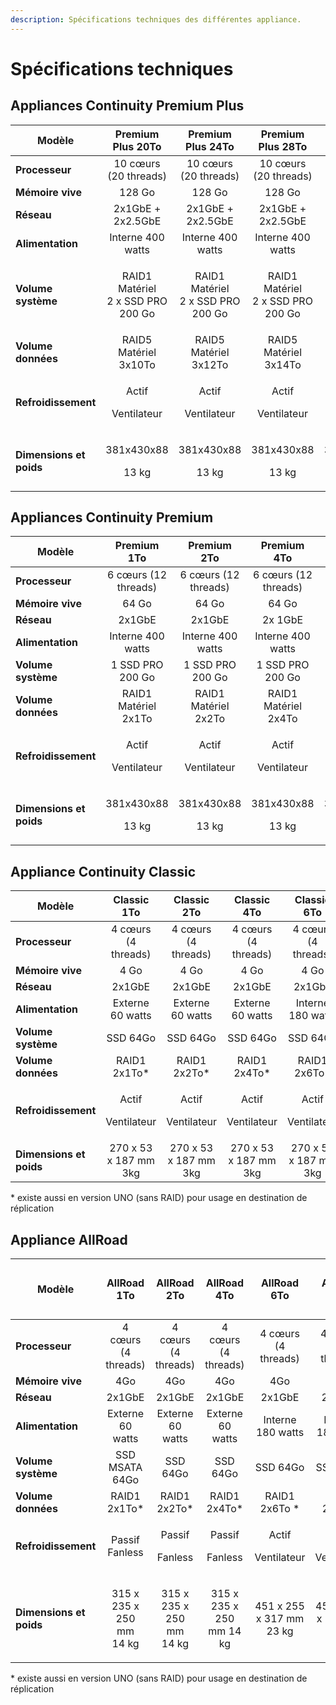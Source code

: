 ```yaml
---
description: Spécifications techniques des différentes appliance.
---
```


# Spécifications techniques

## Appliances Continuity Premium Plus

| Modèle                  |               Premium Plus 20To              |               Premium Plus 24To              |               Premium Plus 28To              |               Premium Plus 32To              |
| ----------------------- | :------------------------------------------: | :------------------------------------------: | :------------------------------------------: | :------------------------------------------: |
| **Processeur**          |             10 cœurs (20 threads)            |             10 cœurs (20 threads)            |             10 cœurs (20 threads)            |             10 cœurs (20 threads)            |
| **Mémoire vive**        |                    128 Go                    |                    128 Go                    |                    128 Go                    |                    128 Go                    |
| **Réseau**              |               2x1GbE + 2x2.5GbE              |               2x1GbE + 2x2.5GbE              |               2x1GbE + 2x2.5GbE              |               2x1GbE + 2x2.5GbE              |
| **Alimentation**        |               Interne 400 watts              |               Interne 400 watts              |               Interne 400 watts              |               Interne 400 watts              |
| **Volume système**      | <p>RAID1 Matériel <br>2 x SSD PRO 200 Go</p> | <p>RAID1 Matériel <br>2 x SSD PRO 200 Go</p> | <p>RAID1 Matériel <br>2 x SSD PRO 200 Go</p> | <p>RAID1 Matériel <br>2 x SSD PRO 200 Go</p> |
| **Volume données**      |             RAID5 Matériel 3x10To            |             RAID5 Matériel 3x12To            |             RAID5 Matériel 3x14To            |             RAID5 Matériel 3x16To            |
| **Refroidissement**     |        <p>Actif</p><p>Ventilateur</p>        |        <p>Actif</p><p>Ventilateur</p>        |        <p>Actif</p><p>Ventilateur</p>        |        <p>Actif</p><p>Ventilateur</p>        |
| **Dimensions et poids** |        <p>381x430x88 </p><p>13 kg</p>        |         <p>381x430x88</p><p>13 kg</p>        |         <p>381x430x88</p><p>13 kg</p>        |         <p>381x430x88</p><p>13 kg</p>        |

## Appliances Continuity Premium

| Modèle                  |           Premium 1To          |           Premium 2To          |           Premium 4To          |           Premium 6To          |           Premium 8To          |          Premium 10To          |          Premium 12To          |      6 cœurs (12 threads)      |      6 cœurs (12 threads)      |
| ----------------------- | :----------------------------: | :----------------------------: | :----------------------------: | :----------------------------: | :----------------------------: | :----------------------------: | :----------------------------: | :----------------------------: | :----------------------------: |
| **Processeur**          |      6 cœurs (12 threads)      |      6 cœurs (12 threads)      |      6 cœurs (12 threads)      |      6 cœurs (12 threads)      |      6 cœurs (12 threads)      |      6 cœurs (12 threads)      |      6 cœurs (12 threads)      |             I5-6500            |             I5-6500            |
| **Mémoire vive**        |              64 Go             |              64 Go             |              64 Go             |              64 Go             |              64 Go             |              64 Go             |              64 Go             |              64 Go             |              64 Go             |
| **Réseau**              |             2x1GbE             |             2x1GbE             |             2x 1GbE            |             2x 1GbE            |             2x 1GbE            |             2x 1GbE            |             2x 1GbE            |             2x 1GbE            |             2x 1GbE            |
| **Alimentation**        |        Interne 400 watts       |        Interne 400 watts       |        Interne 400 watts       |        Interne 400 watts       |        Interne 400 watts       |        Interne 400 watts       |        Interne 400 watts       |        Interne 400 watts       |        Interne 400 watts       |
| **Volume système**      |        1 SSD PRO 200 Go        |        1 SSD PRO 200 Go        |        1 SSD PRO 200 Go        |        1 SSD PRO 200 Go        |        1 SSD PRO 200 Go        |        1 SSD PRO 200 Go        |        1 SSD PRO 200 Go        |        1 SSD PRO 200 Go        |        1 SSD PRO 200 Go        |
| **Volume données**      |      RAID1 Matériel 2x1To      |      RAID1 Matériel 2x2To      |      RAID1 Matériel 2x4To      |      RAID1 Matériel 2x6To      |      RAID1 Matériel 2x8To      |      RAID1 Matériel 2x10To     |      RAID1 Matériel 2x12To     |      RAID1 Matériel 2x14To     |      RAID1 Matériel 2x16To     |
| **Refroidissement**     | <p>Actif</p><p>Ventilateur</p> | <p>Actif</p><p>Ventilateur</p> | <p>Actif</p><p>Ventilateur</p> | <p>Actif</p><p>Ventilateur</p> | <p>Actif</p><p>Ventilateur</p> | <p>Actif</p><p>Ventilateur</p> | <p>Actif</p><p>Ventilateur</p> | <p>Actif</p><p>Ventilateur</p> | <p>Actif</p><p>Ventilateur</p> |
| **Dimensions et poids** | <p>381x430x88 </p><p>13 kg</p> |  <p>381x430x88</p><p>13 kg</p> |  <p>381x430x88</p><p>13 kg</p> |  <p>381x430x88</p><p>13 kg</p> |  <p>381x430x88</p><p>13 kg</p> |  <p>381x430x88</p><p>13 kg</p> |  <p>381x430x88</p><p>13 kg</p> |  <p>381x430x88</p><p>13 kg</p> |  <p>381x430x88</p><p>13 kg</p> |

## Appliance Continuity Classic

| Modèle                  |           Classic 1To          |           Classic 2To          |           Classic 4To          |           Classic 6To          |           Classic 8To          |          Classic 10To          |          Classic 12To          |          Classic 14To          | Classic 16To                   |
| ----------------------- | :----------------------------: | :----------------------------: | :----------------------------: | :----------------------------: | :----------------------------: | :----------------------------: | :----------------------------: | :----------------------------: | ------------------------------ |
| **Processeur**          |       4 cœurs (4 threads)      |       4 cœurs (4 threads)      |       4 cœurs (4 threads)      |       4 cœurs (4 threads)      |       4 cœurs (4 threads)      |       4 cœurs (4 threads)      |       4 cœurs (4 threads)      |       4 cœurs (4 threads)      | 4 cœurs (4 threads)            |
| **Mémoire vive**        |              4 Go              |              4 Go              |              4 Go              |              4 Go              |              4 Go              |              4 Go              |              4 Go              |              4 Go              | 4 Go                           |
| **Réseau**              |             2x1GbE             |             2x1GbE             |             2x1GbE             |             2x1GbE             |             2x1GbE             |             2x1GbE             |             2x1GbE             |             2x1GbE             | 2x1GbE                         |
| **Alimentation**        |        Externe 60 watts        |        Externe 60 watts        |        Externe 60 watts        |        Interne 180 watts       |        Interne 180 watts       |        Interne 180 watts       |        Interne 180 watts       |        Interne 180 watts       | Interne 180 watts              |
| **Volume système**      |            SSD 64Go            |            SSD 64Go            |            SSD 64Go            |            SSD 64Go            |            SSD 64Go            |            SSD 64Go            |            SSD 64Go            |            SSD 64Go            | SSD 64Go                       |
| **Volume données**      |          RAID1 2x1To\*         |          RAID1 2x2To\*         |          RAID1 2x4To\*         |          RAID1 2x6To\*         |          RAID1 2x8To\*         |         RAID1 2x10To\*         |         RAID1 2x12To\*         |         RAID1 2x14To\*         | RAID1 2x14To\*                 |
| **Refroidissement**     | <p>Actif</p><p>Ventilateur</p> | <p>Actif</p><p>Ventilateur</p> | <p>Actif</p><p>Ventilateur</p> | <p>Actif</p><p>Ventilateur</p> | <p>Actif</p><p>Ventilateur</p> | <p>Actif</p><p>Ventilateur</p> | <p>Actif</p><p>Ventilateur</p> | <p>Actif</p><p>Ventilateur</p> | <p>Actif</p><p>Ventilateur</p> |
| **Dimensions et poids** |      270 x 53 x 187 mm 3kg     |      270 x 53 x 187 mm 3kg     |      270 x 53 x 187 mm 3kg     |      270 x 53 x 187 mm 3kg     |      270 x 53 x 187 mm 3kg     |      270 x 53 x 187 mm 3kg     |      270 x 53 x 187 mm 3kg     |      270 x 53 x 187 mm 3kg     | 270 x 53 x 187 mm 3kg          |

\* existe aussi en version UNO (sans RAID) pour usage en destination de réplication

## Appliance AllRoad

| Modèle                  |             AllRoad 1To             |             AllRoad 2To             |         AllRoad 4To         |           AllRoad 6To          |           AllRoad 8To          |          AllRoad 10To          |          AllRoad 12To          |          AllRoad 14To          | <p>Allroad</p><p>16To</p>      |
| ----------------------- | :---------------------------------: | :---------------------------------: | :-------------------------: | :----------------------------: | :----------------------------: | :----------------------------: | :----------------------------: | :----------------------------: | ------------------------------ |
| **Processeur**          |         4 cœurs (4 threads)         |         4 cœurs (4 threads)         |     4 cœurs (4 threads)     |       4 cœurs (4 threads)      |       4 cœurs (4 threads)      |       4 cœurs (4 threads)      |       4 cœurs (4 threads)      |       4 cœurs (4 threads)      | 4 cœurs (4 threads)            |
| **Mémoire vive**        |                 4Go                 |                 4Go                 |             4Go             |              4Go               |               4Go              |               4Go              |               4Go              |              4Go               | 4Go                            |
| **Réseau**              |                2x1GbE               |                2x1GbE               |            2x1GbE           |             2x1GbE             |             2x1GbE             |             2x1GbE             |             2x1GbE             |             2x1GbE             | 2x1GbE                         |
| **Alimentation**        |           Externe 60 watts          |           Externe 60 watts          |       Externe 60 watts      |        Interne 180 watts       |        Interne 180 watts       |        Interne 180 watts       |        Interne 180 watts       |        Interne 180 watts       | Interne 180 watts              |
| **Volume système**      |            SSD MSATA 64Go           |               SSD 64Go              |           SSD 64Go          |            SSD 64Go            |            SSD 64Go            |            SSD 64Go            |            SSD 64Go            |            SSD 64Go            | SSD 64Go                       |
| **Volume données**      |            RAID1 2x1To\*            |            RAID1 2x2To\*            |        RAID1 2x4To\*        |         RAID1 2x6To \*         |          RAID1 2x8To\*         |         RAID1 2x10To\*         |         RAID1 2x12To\*         |         RAID1 2x14To\*         | RAID1 2x14To\*                 |
| **Refroidissement**     |            Passif Fanless           |     <p>Passif</p><p>Fanless</p>     | <p>Passif</p><p>Fanless</p> | <p>Actif</p><p>Ventilateur</p> | <p>Actif</p><p>Ventilateur</p> | <p>Actif</p><p>Ventilateur</p> | <p>Actif</p><p>Ventilateur</p> | <p>Actif</p><p>Ventilateur</p> | <p>Actif</p><p>Ventilateur</p> |
| **Dimensions et poids** | <p>315 x 235 x 250 mm <br>14 kg</p> | <p>315 x 235 x 250 mm <br>14 kg</p> |   315 x 235 x 250 mm 14 kg  |    451 x 255 x 317 mm 23 kg    |    451 x 255 x 317 mm 23 kg    |    451 x 255 x 317 mm 23 kg    |    451 x 255 x 317 mm 23 kg    |    451 x 255 x 317 mm 23 kg    | 451 x 255 x 317 mm 23 kg       |

\* existe aussi en version UNO (sans RAID) pour usage en destination de réplication

